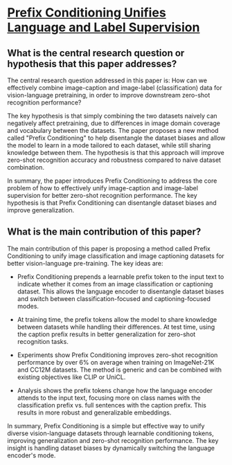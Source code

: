 # [Prefix Conditioning Unifies Language and Label Supervision](https://arxiv.org/abs/2206.01125)

## What is the central research question or hypothesis that this paper addresses?

 The central research question addressed in this paper is: How can we effectively combine image-caption and image-label (classification) data for vision-language pretraining, in order to improve downstream zero-shot recognition performance? 

The key hypothesis is that simply combining the two datasets naively can negatively affect pretraining, due to differences in image domain coverage and vocabulary between the datasets. The paper proposes a new method called "Prefix Conditioning" to help disentangle the dataset biases and allow the model to learn in a mode tailored to each dataset, while still sharing knowledge between them. The hypothesis is that this approach will improve zero-shot recognition accuracy and robustness compared to naive dataset combination.

In summary, the paper introduces Prefix Conditioning to address the core problem of how to effectively unify image-caption and image-label supervision for better zero-shot recognition performance. The key hypothesis is that Prefix Conditioning can disentangle dataset biases and improve generalization.


## What is the main contribution of this paper?

 The main contribution of this paper is proposing a method called Prefix Conditioning to unify image classification and image captioning datasets for better vision-language pre-training. The key ideas are:

- Prefix Conditioning prepends a learnable prefix token to the input text to indicate whether it comes from an image classification or captioning dataset. This allows the language encoder to disentangle dataset biases and switch between classification-focused and captioning-focused modes.

- At training time, the prefix tokens allow the model to share knowledge between datasets while handling their differences. At test time, using the caption prefix results in better generalization for zero-shot recognition tasks. 

- Experiments show Prefix Conditioning improves zero-shot recognition performance by over 6% on average when training on ImageNet-21K and CC12M datasets. The method is generic and can be combined with existing objectives like CLIP or UniCL.

- Analysis shows the prefix tokens change how the language encoder attends to the input text, focusing more on class names with the classification prefix vs. full sentences with the caption prefix. This results in more robust and generalizable embeddings.

In summary, Prefix Conditioning is a simple but effective way to unify diverse vision-language datasets through learnable conditioning tokens, improving generalization and zero-shot recognition performance. The key insight is handling dataset biases by dynamically switching the language encoder's mode.
